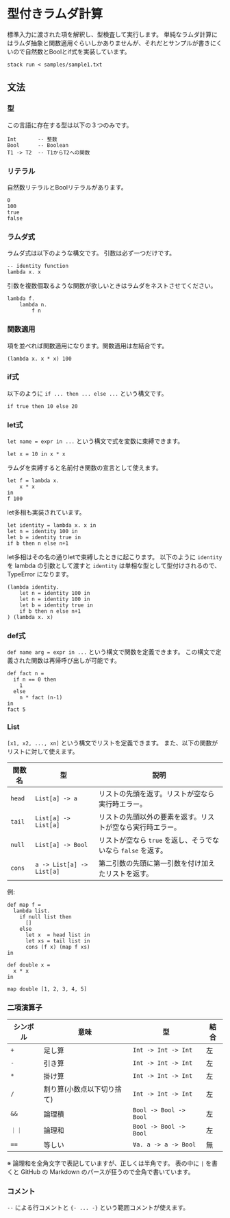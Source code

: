 # 型付きラムダ計算

標準入力に渡された項を解釈し、型検査して実行します。
単純なラムダ計算にはラムダ抽象と関数適用ぐらいしかありませんが、それだとサンプルが書きにくいので自然数とBoolとif式を実装しています。

```
stack run < samples/sample1.txt
```

## 文法

### 型

この言語に存在する型は以下の３つのみです。

```
Int       -- 整数
Bool      -- Boolean
T1 -> T2  -- T1からT2への関数
```

### リテラル

自然数リテラルとBoolリテラルがあります。

```
0
100
true
false
```

### ラムダ式

ラムダ式は以下のような構文です。
引数は必ず一つだけです。

```
-- identity function
lambda x. x
```

引数を複数個取るような関数が欲しいときはラムダをネストさせてください。

```
lambda f.
    lambda n.
        f n
```

### 関数適用

項を並べれば関数適用になります。関数適用は左結合です。

```
(lambda x. x * x) 100
```

### if式

以下のように `if ... then ... else ...` という構文です。

```
if true then 10 else 20
```

### let式

`let name = expr in ...` という構文で式を変数に束縛できます。

```
let x = 10 in x * x
```

ラムダを束縛すると名前付き関数の宣言として使えます。

```
let f = lambda x.
    x * x
in
f 100
```

let多相も実装されています。

```
let identity = lambda x. x in
let n = identity 100 in
let b = identity true in
if b then n else n+1
```

let多相はその名の通りletで束縛したときに起こります。
以下のように `identity` を lambda の引数として渡すと `identity` は単相な型として型付けされるので、TypeError になります。

```
(lambda identity.
    let n = identity 100 in
    let n = identity 100 in
    let b = identity true in
    if b then n else n+1
) (lambda x. x)
```

### def式

`def name arg = expr in ...` という構文で関数を定義できます。
この構文で定義された関数は再帰呼び出しが可能です。

```
def fact n =
  if n == 0 then
    1
  else
    n * fact (n-1)
in
fact 5
```

### List

`[x1, x2, ..., xn]` という構文でリストを定義できます。
また、以下の関数がリストに対して使えます。

| 関数名 | 型 | 説明
|-------|----|-----
| `head` | `List[a] -> a` | リストの先頭を返す。リストが空なら実行時エラー。
| `tail` | `List[a] -> List[a]` | リストの先頭以外の要素を返す。リストが空なら実行時エラー。
| `null` | `List[a] -> Bool` | リストが空なら `true` を返し、そうでないなら `false` を返す。
| `cons` | `a -> List[a] -> List[a]` | 第二引数の先頭に第一引数を付け加えたリストを返す。

例:

```
def map f =
  lambda list.
    if null list then
      []
    else
      let x  = head list in
      let xs = tail list in
      cons (f x) (map f xs)
in

def double x =
  x * x
in

map double [1, 2, 3, 4, 5]
```

### 二項演算子

| シンボル | 意味 | 型 | 結合
|---------|-----|----|-----
| `+` | 足し算 | `Int -> Int -> Int` | 左
| `-` | 引き算 | `Int -> Int -> Int` | 左
| `*` | 掛け算 | `Int -> Int -> Int` | 左
| `/` | 割り算(小数点以下切り捨て) | `Int -> Int -> Int` | 左
| `&&` | 論理積 | `Bool -> Bool -> Bool` | 左
| `｜｜` | 論理和 | `Bool -> Bool -> Bool` | 左
| `==` | 等しい | `∀a. a -> a -> Bool` | 無

※ 論理和を全角文字で表記していますが、正しくは半角です。
表の中に `|` を書くと GitHub の Markdown のパースが狂うので全角で書いています。

### コメント

`--` による行コメントと `{- ... -}` という範囲コメントが使えます。
